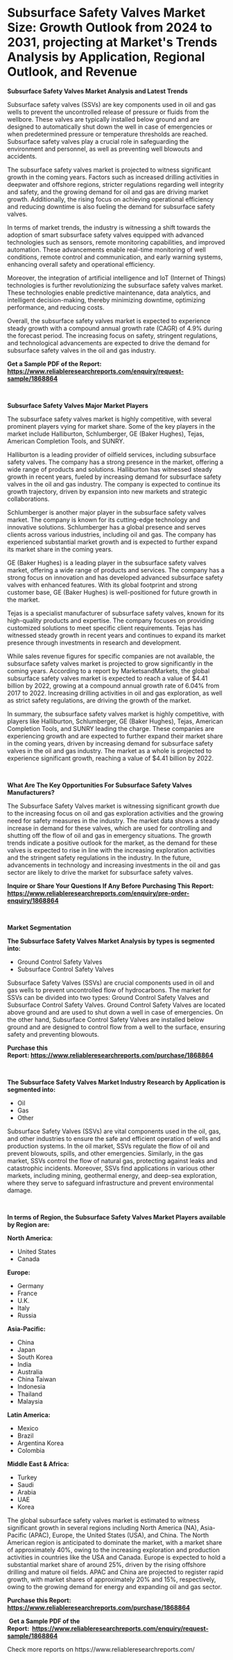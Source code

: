 <p><h1>Subsurface Safety Valves Market Size: Growth Outlook from 2024 to 2031, projecting at Market's Trends Analysis by Application, Regional Outlook, and Revenue</h1></p><p><strong>Subsurface Safety Valves Market Analysis and Latest Trends</strong></p>
<p><p>Subsurface safety valves (SSVs) are key components used in oil and gas wells to prevent the uncontrolled release of pressure or fluids from the wellbore. These valves are typically installed below ground and are designed to automatically shut down the well in case of emergencies or when predetermined pressure or temperature thresholds are reached. Subsurface safety valves play a crucial role in safeguarding the environment and personnel, as well as preventing well blowouts and accidents.</p><p>The subsurface safety valves market is projected to witness significant growth in the coming years. Factors such as increased drilling activities in deepwater and offshore regions, stricter regulations regarding well integrity and safety, and the growing demand for oil and gas are driving market growth. Additionally, the rising focus on achieving operational efficiency and reducing downtime is also fueling the demand for subsurface safety valves.</p><p>In terms of market trends, the industry is witnessing a shift towards the adoption of smart subsurface safety valves equipped with advanced technologies such as sensors, remote monitoring capabilities, and improved automation. These advancements enable real-time monitoring of well conditions, remote control and communication, and early warning systems, enhancing overall safety and operational efficiency.</p><p>Moreover, the integration of artificial intelligence and IoT (Internet of Things) technologies is further revolutionizing the subsurface safety valves market. These technologies enable predictive maintenance, data analytics, and intelligent decision-making, thereby minimizing downtime, optimizing performance, and reducing costs.</p><p>Overall, the subsurface safety valves market is expected to experience steady growth with a compound annual growth rate (CAGR) of 4.9% during the forecast period. The increasing focus on safety, stringent regulations, and technological advancements are expected to drive the demand for subsurface safety valves in the oil and gas industry.</p></p>
<p><strong>Get a Sample PDF of the Report:&nbsp; <a href="https://www.reliableresearchreports.com/enquiry/request-sample/1868864">https://www.reliableresearchreports.com/enquiry/request-sample/1868864</a></strong></p>
<p>&nbsp;</p>
<p><strong>Subsurface Safety Valves Major Market Players</strong></p>
<p><p>The subsurface safety valves market is highly competitive, with several prominent players vying for market share. Some of the key players in the market include Halliburton, Schlumberger, GE (Baker Hughes), Tejas, American Completion Tools, and SUNRY.</p><p>Halliburton is a leading provider of oilfield services, including subsurface safety valves. The company has a strong presence in the market, offering a wide range of products and solutions. Halliburton has witnessed steady growth in recent years, fueled by increasing demand for subsurface safety valves in the oil and gas industry. The company is expected to continue its growth trajectory, driven by expansion into new markets and strategic collaborations.</p><p>Schlumberger is another major player in the subsurface safety valves market. The company is known for its cutting-edge technology and innovative solutions. Schlumberger has a global presence and serves clients across various industries, including oil and gas. The company has experienced substantial market growth and is expected to further expand its market share in the coming years.</p><p>GE (Baker Hughes) is a leading player in the subsurface safety valves market, offering a wide range of products and services. The company has a strong focus on innovation and has developed advanced subsurface safety valves with enhanced features. With its global footprint and strong customer base, GE (Baker Hughes) is well-positioned for future growth in the market.</p><p>Tejas is a specialist manufacturer of subsurface safety valves, known for its high-quality products and expertise. The company focuses on providing customized solutions to meet specific client requirements. Tejas has witnessed steady growth in recent years and continues to expand its market presence through investments in research and development.</p><p>While sales revenue figures for specific companies are not available, the subsurface safety valves market is projected to grow significantly in the coming years. According to a report by MarketsandMarkets, the global subsurface safety valves market is expected to reach a value of $4.41 billion by 2022, growing at a compound annual growth rate of 6.04% from 2017 to 2022. Increasing drilling activities in oil and gas exploration, as well as strict safety regulations, are driving the growth of the market.</p><p>In summary, the subsurface safety valves market is highly competitive, with players like Halliburton, Schlumberger, GE (Baker Hughes), Tejas, American Completion Tools, and SUNRY leading the charge. These companies are experiencing growth and are expected to further expand their market share in the coming years, driven by increasing demand for subsurface safety valves in the oil and gas industry. The market as a whole is projected to experience significant growth, reaching a value of $4.41 billion by 2022.</p></p>
<p>&nbsp;</p>
<p><strong>What Are The Key Opportunities For Subsurface Safety Valves Manufacturers?</strong></p>
<p><p>The Subsurface Safety Valves market is witnessing significant growth due to the increasing focus on oil and gas exploration activities and the growing need for safety measures in the industry. The market data shows a steady increase in demand for these valves, which are used for controlling and shutting off the flow of oil and gas in emergency situations. The growth trends indicate a positive outlook for the market, as the demand for these valves is expected to rise in line with the increasing exploration activities and the stringent safety regulations in the industry. In the future, advancements in technology and increasing investments in the oil and gas sector are likely to drive the market for subsurface safety valves.</p></p>
<p><strong>Inquire or Share Your Questions If Any Before Purchasing This Report: <a href="https://www.reliableresearchreports.com/enquiry/pre-order-enquiry/1868864">https://www.reliableresearchreports.com/enquiry/pre-order-enquiry/1868864</a></strong></p>
<p>&nbsp;</p>
<p><strong>Market Segmentation</strong></p>
<p><strong>The Subsurface Safety Valves Market Analysis by types is segmented into:</strong></p>
<p><ul><li>Ground Control Safety Valves</li><li>Subsurface Control Safety Valves</li></ul></p>
<p><p>Subsurface Safety Valves (SSVs) are crucial components used in oil and gas wells to prevent uncontrolled flow of hydrocarbons. The market for SSVs can be divided into two types: Ground Control Safety Valves and Subsurface Control Safety Valves. Ground Control Safety Valves are located above ground and are used to shut down a well in case of emergencies. On the other hand, Subsurface Control Safety Valves are installed below ground and are designed to control flow from a well to the surface, ensuring safety and preventing blowouts.</p></p>
<p><strong>Purchase this Report:&nbsp;<a href="https://www.reliableresearchreports.com/purchase/1868864">https://www.reliableresearchreports.com/purchase/1868864</a></strong></p>
<p>&nbsp;</p>
<p><strong>The Subsurface Safety Valves Market Industry Research by Application is segmented into:</strong></p>
<p><ul><li>Oil</li><li>Gas</li><li>Other</li></ul></p>
<p><p>Subsurface Safety Valves (SSVs) are vital components used in the oil, gas, and other industries to ensure the safe and efficient operation of wells and production systems. In the oil market, SSVs regulate the flow of oil and prevent blowouts, spills, and other emergencies. Similarly, in the gas market, SSVs control the flow of natural gas, protecting against leaks and catastrophic incidents. Moreover, SSVs find applications in various other markets, including mining, geothermal energy, and deep-sea exploration, where they serve to safeguard infrastructure and prevent environmental damage.</p></p>
<p>&nbsp;</p>
<p><strong>In terms of Region, the Subsurface Safety Valves Market Players available by Region are:</strong></p>
<p>
    <p> <strong> North America: </strong>
        <ul>
            <li>United States</li>
            <li>Canada</li>
        </ul>
        </p> 
    <p> <strong> Europe: </strong>
        <ul>
            <li>Germany</li>
            <li>France</li>
            <li>U.K.</li>
            <li>Italy</li>
            <li>Russia</li>
        </ul>
        </p> 
    <p> <strong> Asia-Pacific: </strong>
        <ul>
            <li>China</li>
            <li>Japan</li>
            <li>South Korea</li>
            <li>India</li>
            <li>Australia</li>
            <li>China Taiwan</li>
            <li>Indonesia</li>
            <li>Thailand</li>
            <li>Malaysia</li>
        </ul>
        </p> 
    <p> <strong> Latin America: </strong>
        <ul>
            <li>Mexico</li>
            <li>Brazil</li>
            <li>Argentina Korea</li>
            <li>Colombia</li>
        </ul>
        </p> 
    <p> <strong> Middle East & Africa: </strong>
        <ul>
            <li>Turkey</li>
            <li>Saudi</li>
            <li>Arabia</li>
            <li>UAE</li>
            <li>Korea</li>
        </ul>
    </p>
    </p>
<p><p>The global subsurface safety valves market is estimated to witness significant growth in several regions including North America (NA), Asia-Pacific (APAC), Europe, the United States (USA), and China. The North American region is anticipated to dominate the market, with a market share of approximately 40%, owing to the increasing exploration and production activities in countries like the USA and Canada. Europe is expected to hold a substantial market share of around 25%, driven by the rising offshore drilling and mature oil fields. APAC and China are projected to register rapid growth, with market shares of approximately 20% and 15%, respectively, owing to the growing demand for energy and expanding oil and gas sector.</p></p>
<p><strong>Purchase this Report: <a href="https://www.reliableresearchreports.com/purchase/1868864">https://www.reliableresearchreports.com/purchase/1868864</a></strong></p>
<p>&nbsp;<strong>Get a Sample PDF of the Report:&nbsp;&nbsp;<a href="https://www.reliableresearchreports.com/enquiry/request-sample/1868864">https://www.reliableresearchreports.com/enquiry/request-sample/1868864</a></strong></p>
<p><strong></strong></p>
<p>Check more reports on https://www.reliableresearchreports.com/</p>